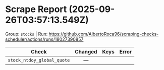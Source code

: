 # Scrape Report (2025-09-26T03:57:13.549Z)

Group: `stocks`  |  Run: https://github.com/AlbertoRoca96/scraping-checks-scheduler/actions/runs/18027390857

| Check | Changed | Keys | Error |
|---|:---:|:--|:--|
| `stock_ntdoy_global_quote` | — |  |  |
